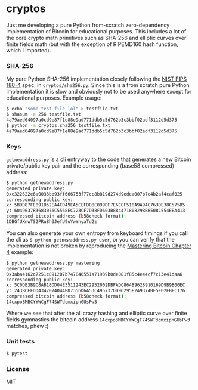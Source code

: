 
# cryptos

Just me developing a pure Python from-scratch zero-dependency implementation of Bitcoin for educational purposes. This includes a lot of the core crypto math primitives such as SHA-256 and elliptic curves over finite fields math (but with the exception of RIPEMD160 hash function, which I imported).

### SHA-256

My pure Python SHA-256 implementation closely following the [NIST FIPS 180-4](https://nvlpubs.nist.gov/nistpubs/FIPS/NIST.FIPS.180-4.pdf) spec, in `cryptos/sha256.py`. Since this is a from scratch pure Python implementation it is slow and obviously not to be used anywhere except for educational purposes. Example usage:

```bash
$ echo "some test file lol" > testfile.txt
$ shasum -a 256 testfile.txt
4a79aed64097a0cd9e87f1e88e9ad771ddb5c5d762b3c3bbf02adf3112d5d375
$ python -m cryptos.sha256 testfile.txt
4a79aed64097a0cd9e87f1e88e9ad771ddb5c5d762b3c3bbf02adf3112d5d375
```

### Keys

`getnewaddress.py` is a cli entryway to the code that generates a new Bitcoin private/public key pair and the corresponding (base58 compressed) address:

```bash
$ python getnewaddress.py
generated private key:
0xc322622e6a0033bb93ff666753f77cc8b819d274d9edea007b7e4b2af4caf025
corresponding public key:
x: 5B9D87FE091D52EA4CD49EA5CEFDD8C099DF7E6CCF510A9A94C763DE38C575D5
y: 6049637B3683076C5568EC723CF7D38FD603B88447180829BBB508C554EEA413
compressed bitcoin address (b58check format):
1DBGfUXnwTS2PRu8h3JefU9uYwYnyaTd2z
```

You can also generate your own entropy from keyboard timings if you call the cli as `$ python getnewaddress.py user`, or you can verify that the implementation is not broken by reproducing the [Mastering Bitcoin Chapter 4](https://github.com/bitcoinbook/bitcoinbook/blob/develop/ch04.asciidoc) example:

```bash
$ python getnewaddress.py mastering
generated private key:
0x3aba4162c7251c891207b747840551a71939b0de081f85c4e44cf7c13e41daa6
corresponding public key:
x: 5C0DE3B9C8AB18DD04E3511243EC2952002DBFADC864B9628910169D9B9B00EC
y: 243BCEFDD4347074D44BD7356D6A53C495737DD96295E2A9374BF5F02EBFC176
compressed bitcoin address (b58check format):
14cxpo3MBCYYWCgF74SWTdcmxipnGUsPw3
```

Where we see that after the all crazy hashing and elliptic curve over finite fields gymnastics the bitcoin address `14cxpo3MBCYYWCgF74SWTdcmxipnGUsPw3` matches, phew :)

### Unit tests

```bash
$ pytest
```

### License
MIT
